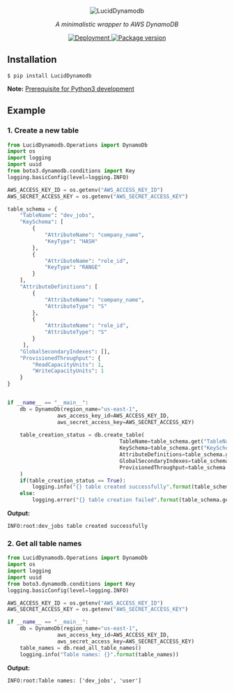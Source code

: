 <p align="center">
  <img src="https://i.imgur.com/r9hHHUo.png" alt="LucidDynamodb">
</p>
<p align="center">
    <em>A minimalistic wrapper to AWS DynamoDB</em>
</p>
<p align="center">
  
<a href="https://github.com/dineshsonachalam/Lucid-Dynamodb/actions" target="_blank">
    <img src="https://github.com/dineshsonachalam/Lucid-Dynamodb/actions/workflows/pypi-deploy.yml/badge.svg" alt="Deployment">
</a>
  
<a href="https://pypi.org/project/LucidDynamodb" target="_blank">
    <img src="https://img.shields.io/pypi/v/LucidDynamodb?color=%2334D058&label=pypi%20package" alt="Package version">
</a>
</p>

## Installation

<div class="termy">

```console
$ pip install LucidDynamodb
```
  
</div>

**Note:**  <a href="https://gist.github.com/dineshsonachalam/88f55b28c1f0c1ce93421f5a8f33e84a"> Prerequisite for Python3 development </a>

## Example

### 1. Create a new table

```Python
from LucidDynamodb.Operations import DynamoDb
import os
import logging
import uuid
from boto3.dynamodb.conditions import Key
logging.basicConfig(level=logging.INFO)

AWS_ACCESS_KEY_ID = os.getenv("AWS_ACCESS_KEY_ID")
AWS_SECRET_ACCESS_KEY = os.getenv("AWS_SECRET_ACCESS_KEY")

table_schema = {
	"TableName": "dev_jobs",
	"KeySchema": [
        {
            "AttributeName": "company_name",
            "KeyType": "HASH"
	    },
        {
            "AttributeName": "role_id",
            "KeyType": "RANGE"
	    }
    ],
	"AttributeDefinitions": [
        {
            "AttributeName": "company_name",
            "AttributeType": "S"
	    },
        {
            "AttributeName": "role_id",
            "AttributeType": "S"
	    }
     ],
	"GlobalSecondaryIndexes": [],
	"ProvisionedThroughput": {
		"ReadCapacityUnits": 1,
		"WriteCapacityUnits": 1
	}
}


if __name__ == "__main__":
    db = DynamoDb(region_name="us-east-1", 
                aws_access_key_id=AWS_ACCESS_KEY_ID, 
                aws_secret_access_key=AWS_SECRET_ACCESS_KEY)
                
    table_creation_status = db.create_table(
                                    TableName=table_schema.get("TableName"),
                                    KeySchema=table_schema.get("KeySchema"),
                                    AttributeDefinitions=table_schema.get("AttributeDefinitions"),
                                    GlobalSecondaryIndexes=table_schema.get("GlobalSecondaryIndexes"),
                                    ProvisionedThroughput=table_schema.get("ProvisionedThroughput")
    )
    if(table_creation_status == True):
        logging.info("{} table created successfully".format(table_schema.get("TableName")))
    else:
        logging.error("{} table creation failed".format(table_schema.get("TableName")))
```
**Output:**
```
INFO:root:dev_jobs table created successfully
```

### 2. Get all table names

```Python
from LucidDynamodb.Operations import DynamoDb
import os
import logging
import uuid
from boto3.dynamodb.conditions import Key
logging.basicConfig(level=logging.INFO)

AWS_ACCESS_KEY_ID = os.getenv("AWS_ACCESS_KEY_ID")
AWS_SECRET_ACCESS_KEY = os.getenv("AWS_SECRET_ACCESS_KEY")

if __name__ == "__main__":
    db = DynamoDb(region_name="us-east-1", 
                aws_access_key_id=AWS_ACCESS_KEY_ID, 
                aws_secret_access_key=AWS_SECRET_ACCESS_KEY)
    table_names = db.read_all_table_names()
    logging.info("Table names: {}".format(table_names))
```
**Output:**
```
INFO:root:Table names: ['dev_jobs', 'user']
```





